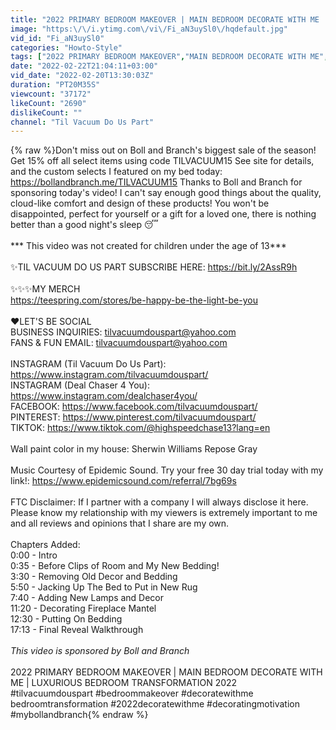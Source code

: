 ```yaml
---
title: "2022 PRIMARY BEDROOM MAKEOVER | MAIN BEDROOM DECORATE WITH ME |LUXURIOUS BEDROOM TRANSFORMATION 2022"
image: "https:\/\/i.ytimg.com\/vi\/Fi_aN3uySl0\/hqdefault.jpg"
vid_id: "Fi_aN3uySl0"
categories: "Howto-Style"
tags: ["2022 PRIMARY BEDROOM MAKEOVER","MAIN BEDROOM DECORATE WITH ME","LUXURIOUS BEDROOM TRANSFORMATION 2022"]
date: "2022-02-22T21:04:11+03:00"
vid_date: "2022-02-20T13:30:03Z"
duration: "PT20M35S"
viewcount: "37172"
likeCount: "2690"
dislikeCount: ""
channel: "Til Vacuum Do Us Part"
---
```

{% raw %}Don't miss out on Boll and Branch's biggest sale of the season! Get 15% off all select items using code TILVACUUM15 See site for details, and the custom selects I featured on my bed today: <a rel="nofollow" target="blank" href="https://bollandbranch.me/TILVACUUM15">https://bollandbranch.me/TILVACUUM15</a> Thanks to Boll and Branch for sponsoring today's video! I can't say enough good things about the quality, cloud-like comfort and design of these products! You won't be disappointed, perfect for yourself or a gift for a loved one, there is nothing better than a good night's sleep 😴<br /><br />*** This video was not created for children under the age of 13***<br /><br />✨TIL VACUUM DO US PART SUBSCRIBE HERE:  <a rel="nofollow" target="blank" href="https://bit.ly/2AssR9h">https://bit.ly/2AssR9h</a> <br /><br />✨✨✨MY MERCH<br /><a rel="nofollow" target="blank" href="https://teespring.com/stores/be-happy-be-the-light-be-you">https://teespring.com/stores/be-happy-be-the-light-be-you</a><br /><br />❤LET'S BE SOCIAL<br />BUSINESS INQUIRIES: tilvacuumdouspart@yahoo.com<br />FANS &amp; FUN EMAIL: tilvacuumdouspart@yahoo.com<br /><br />INSTAGRAM (Til Vacuum Do Us Part): <a rel="nofollow" target="blank" href="https://www.instagram.com/tilvacuumdouspart/">https://www.instagram.com/tilvacuumdouspart/</a><br />INSTAGRAM (Deal Chaser 4 You): <a rel="nofollow" target="blank" href="https://www.instagram.com/dealchaser4you/">https://www.instagram.com/dealchaser4you/</a><br />FACEBOOK: <a rel="nofollow" target="blank" href="https://www.facebook.com/tilvacuumdouspart/">https://www.facebook.com/tilvacuumdouspart/</a><br />PINTEREST: <a rel="nofollow" target="blank" href="https://www.pinterest.com/tilvacuumdouspart/">https://www.pinterest.com/tilvacuumdouspart/</a><br />TIKTOK: <a rel="nofollow" target="blank" href="https://www.tiktok.com/@highspeedchase13?lang=en">https://www.tiktok.com/@highspeedchase13?lang=en</a><br /><br />Wall paint color in my house: Sherwin Williams Repose Gray<br /><br />Music Courtesy of Epidemic Sound. Try your free 30 day trial today with my link!: <a rel="nofollow" target="blank" href="https://www.epidemicsound.com/referral/7bg69s">https://www.epidemicsound.com/referral/7bg69s</a><br /><br />FTC Disclaimer: If I partner with a company I will always disclose it here. Please know my relationship with my viewers is extremely important to me and all reviews and opinions that I share are my own.<br /><br />Chapters Added:<br />0:00 - Intro<br />0:35 - Before Clips of Room and My New Bedding!<br />3:30 - Removing Old Decor and Bedding<br />5:50 - Jacking Up The Bed to Put in New Rug<br />7:40 - Adding New Lamps and Decor<br />11:20 - Decorating Fireplace Mantel<br />12:30 - Putting On Bedding<br />17:13 - Final Reveal Walkthrough<br /><br />                         *This video is sponsored by Boll and Branch*<br /><br />2022 PRIMARY BEDROOM MAKEOVER | MAIN BEDROOM DECORATE WITH ME | LUXURIOUS BEDROOM TRANSFORMATION 2022<br />#tilvacuumdouspart #bedroommakeover #decoratewithme bedroomtransformation #2022decoratewithme #decoratingmotivation #mybollandbranch{% endraw %}
